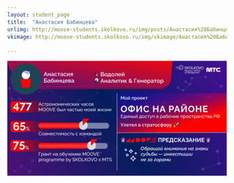 ```yaml
---
layout: student_page
title:  "Анастасия Бабинцева"
urlimg: http://moove-students.skolkovo.ru/img/posts/Анастасия%20Бабинцева.png
vkimage: http://moove-students.skolkovo.ru/img/vkimage/Анастасия%20Бабинцева.png

---
```

<img class="img-fluid" src="/img/posts/Анастасия Бабинцева.png" alt="moove-2">

